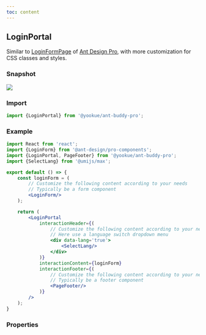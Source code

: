 ```yaml
---
toc: content
---
```


## LoginPortal

Similar to [LoginFormPage](https://github.com/ant-design/pro-components/blob/master/packages/form/src/components/LoginForm/index.md) of [Ant Design Pro](https://pro.ant.design/), with more customization for CSS classes and styles.

### Snapshot

![](/ant-buddy-pro/assets/img/snap/login-portal-1.jpg)

### Import

```jsx | pure
import {LoginPortal} from '@yookue/ant-buddy-pro';
```

### Example

```jsx | pure
import React from 'react';
import {LoginForm} from '@ant-design/pro-components';
import {LoginPortal, PageFooter} from '@yookue/ant-buddy-pro';
import {SelectLang} from '@umijs/max';

export default () => {
    const loginForm = (
        // Customize the following content according to your needs
        // Typically be a form component
        <LoginForm/>
    );

    return (
        <LoginPortal
            interactionHeader={(
                // Customize the following content according to your needs
                // Here use a language switch dropdown menu
                <div data-lang='true'>
                    <SelectLang/>
                </div>
            )}
            interactionContent={loginForm}
            interactionFooter={(
                // Customize the following content according to your needs
                // Typically be a footer component
                <PageFooter/>
            )}
        />
    );
}
```

### Properties

<API src="@/layouts/LoginPortal/index.tsx" hideTitle></API>
